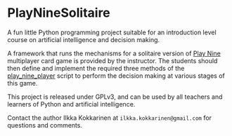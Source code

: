 # PlayNineSolitaire

A fun little Python programming project suitable for an introduction level course on artificial intelligence and decision making.

A framework that runs the mechanisms for a solitaire version of [Play Nine](https://playnine.com) multiplayer card game is provided by the instructor. The students should then define and implement the required three methods of the [play_nine_player](https://github.com/ikokkari/PlayNineSolitaire/blob/main/play_nine_player.py) script to perform the decision making at various stages of this game.

This project is released under GPLv3, and can be used by all teachers and learners of Python and artificial intelligence.

Contact the author Ilkka Kokkarinen at `ilkka.kokkarinen@gmail.com` for questions and comments.
